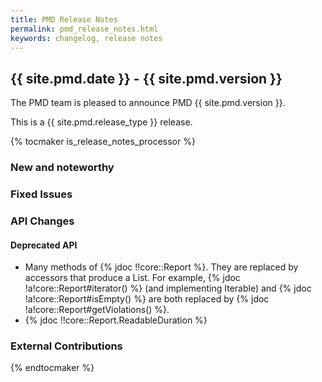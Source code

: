 ```yaml
---
title: PMD Release Notes
permalink: pmd_release_notes.html
keywords: changelog, release notes
---
```


## {{ site.pmd.date }} - {{ site.pmd.version }}

The PMD team is pleased to announce PMD {{ site.pmd.version }}.

This is a {{ site.pmd.release_type }} release.

{% tocmaker is_release_notes_processor %}

### New and noteworthy

### Fixed Issues

### API Changes

#### Deprecated API

- Many methods of {% jdoc !!core::Report %}. They are replaced by accessors
that produce a List. For example, {% jdoc !a!core::Report#iterator() %} 
(and implementing Iterable) and {% jdoc !a!core::Report#isEmpty() %} are both
replaced by {% jdoc !a!core::Report#getViolations() %}.
- {% jdoc !!core::Report.ReadableDuration %}

### External Contributions

{% endtocmaker %}

